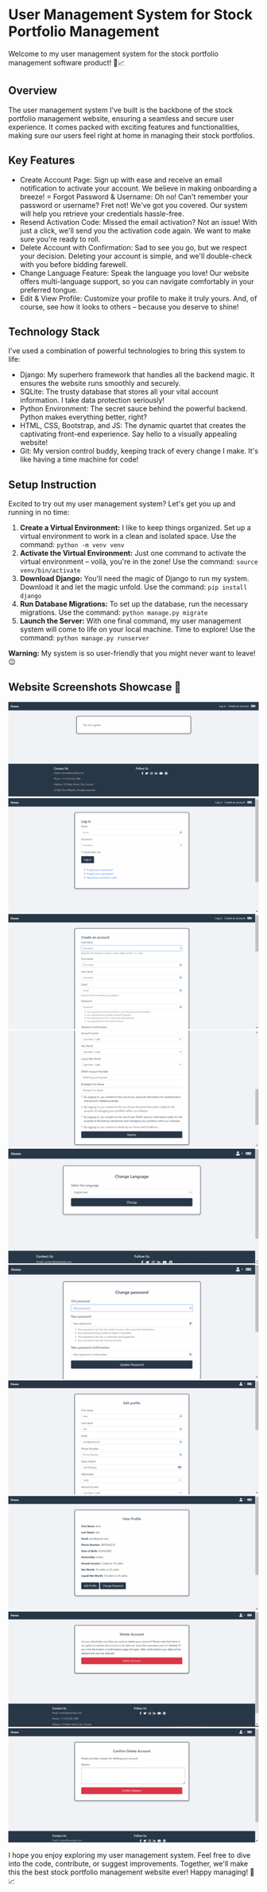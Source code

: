 # User Management System for Stock Portfolio Management
Welcome to my user management system for the stock portfolio management software product! 🚀📈

## Overview
The user management system I've built is the backbone of the stock portfolio management website, ensuring a seamless and secure user experience. It comes packed with exciting features and functionalities, making sure our users feel right at home in managing their stock portfolios.

## Key Features
- Create Account Page: Sign up with ease and receive an email notification to activate your account. We believe in making onboarding a breeze!
= Forgot Password & Username: Oh no! Can't remember your password or username? Fret not! We've got you covered. Our system will help you retrieve your credentials hassle-free.
- Resend Activation Code: Missed the email activation? Not an issue! With just a click, we'll send you the activation code again. We want to make sure you're ready to roll.
- Delete Account with Confirmation: Sad to see you go, but we respect your decision. Deleting your account is simple, and we'll double-check with you before bidding farewell.
- Change Language Feature: Speak the language you love! Our website offers multi-language support, so you can navigate comfortably in your preferred tongue.
- Edit & View Profile: Customize your profile to make it truly yours. And, of course, see how it looks to others – because you deserve to shine!

## Technology Stack
I've used a combination of powerful technologies to bring this system to life:
- Django: My superhero framework that handles all the backend magic. It ensures the website runs smoothly and securely.
- SQLite: The trusty database that stores all your vital account information. I take data protection seriously!
- Python Environment: The secret sauce behind the powerful backend. Python makes everything better, right?
- HTML, CSS, Bootstrap, and JS: The dynamic quartet that creates the captivating front-end experience. Say hello to a visually appealing website!
- Git: My version control buddy, keeping track of every change I make. It's like having a time machine for code!

## Setup Instruction
Excited to try out my user management system? Let's get you up and running in no time:
1. **Create a Virtual Environment:** I like to keep things organized. Set up a virtual environment to work in a clean and isolated space. Use the command: `python -m venv venv`
2. **Activate the Virtual Environment:** Just one command to activate the virtual environment – voilà, you're in the zone! Use the command: `source venv/bin/activate`
3. **Download Django:** You'll need the magic of Django to run my system. Download it and let the magic unfold. Use the command: `pip install django`
4. **Run Database Migrations:** To set up the database, run the necessary migrations. Use the command: `python manage.py migrate`
5. **Launch the Server:** With one final command, my user management system will come to life on your local machine. Time to explore! Use the command: `python manage.py runserver`
 
**Warning:** My system is so user-friendly that you might never want to leave! 😉

## Website Screenshots Showcase 📸
![Home Page](https://github.com/31Sanskrati/User-Management-System-for-Stock-Portfolio-Management-Website/blob/main/screenshots/1.png)
![Log In Page](https://github.com/31Sanskrati/User-Management-System-for-Stock-Portfolio-Management-Website/blob/main/screenshots/2.png)
![Create an Account](https://github.com/31Sanskrati/User-Management-System-for-Stock-Portfolio-Management-Website/blob/main/screenshots/3.png)
![Create an Account 2](https://github.com/31Sanskrati/User-Management-System-for-Stock-Portfolio-Management-Website/blob/main/screenshots/4.png)
![Change language](https://github.com/31Sanskrati/User-Management-System-for-Stock-Portfolio-Management-Website/blob/main/screenshots/5.png)
![Change Password](https://github.com/31Sanskrati/User-Management-System-for-Stock-Portfolio-Management-Website/blob/main/screenshots/6.png)
![Edit Profile](https://github.com/31Sanskrati/User-Management-System-for-Stock-Portfolio-Management-Website/blob/main/screenshots/7.png)
![View Profile](https://github.com/31Sanskrati/User-Management-System-for-Stock-Portfolio-Management-Website/blob/main/screenshots/8.png)
![Delete Account](https://github.com/31Sanskrati/User-Management-System-for-Stock-Portfolio-Management-Website/blob/main/screenshots/9.png)
![Confirmation Page](https://github.com/31Sanskrati/User-Management-System-for-Stock-Portfolio-Management-Website/blob/main/screenshots/10.png)


I hope you enjoy exploring my user management system. Feel free to dive into the code, contribute, or suggest improvements. Together, we'll make this the best stock portfolio management website ever! Happy managing! 🚀📈
